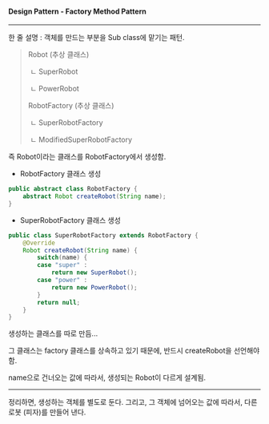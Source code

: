 #### Design Pattern - Factory Method Pattern

---

한 줄 설명 : 객체를 만드는 부분을 Sub class에 맡기는 패턴.

> Robot (추상 클래스)
>
> ​	ㄴ SuperRobot
>
> ​	ㄴ PowerRobot
>
> RobotFactory (추상 클래스)
>
> ​	ㄴ SuperRobotFactory
>
> ​	ㄴ ModifiedSuperRobotFactory

즉 Robot이라는 클래스를 RobotFactory에서 생성함.

- RobotFactory 클래스 생성

```java
public abstract class RobotFactory {
	abstract Robot createRobot(String name);
}
```

* SuperRobotFactory 클래스 생성

```java
public class SuperRobotFactory extends RobotFactory {
	@Override
	Robot createRobot(String name) {
		switch(name) {
		case "super" :
			return new SuperRobot();
		case "power" :
			return new PowerRobot();
		}
		return null;
	}
}
```

생성하는 클래스를 따로 만듬...

그 클래스는 factory 클래스를 상속하고 있기 때문에, 반드시 createRobot을 선언해야 함.

name으로 건너오는 값에 따라서, 생성되는 Robot이 다르게 설계됨.

---

정리하면, 생성하는 객체를 별도로 둔다. 그리고, 그 객체에 넘어오는 값에 따라서, 다른 로봇 (피자)를 만들어 낸다.

